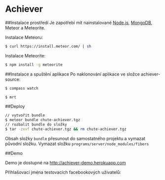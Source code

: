 Achiever
========

##Instalace prostředí
Je zapotřebí mít nainstalované [Node.js](http://nodejs.org/), [MongoDB](http://www.mongodb.org/), Meteor a Meteorite.


Instalace Meteoru:
```bash
$ curl https://install.meteor.com/ | sh
```

Instalace Meteorite:
```bash
$ npm install -g meteorite
```

##Instalace a spuštění aplikace
Po naklonování aplikace ve složce achiever-source:
```bash
$ compass watch
```

```bash
$ mrt
```

##Deploy

```bash
// vytvořit bundle
$ meteor bundle chute-achiever.tgz
// rozbalit bundle do složky
$ tar -zxvf chute-achiever.tgz && rm chute-achiever.tgz
```

Obsah složky ```bundle``` přesunout do samostatného projektu a vymazat původní složku.
Vymazat složku ```programs/server/node_modules/fibers```

##Demo

Demo je dostupné na http://achiever-demo.herokuapp.com

Přihlašovací jména testovacích facebookových uživatelů:


